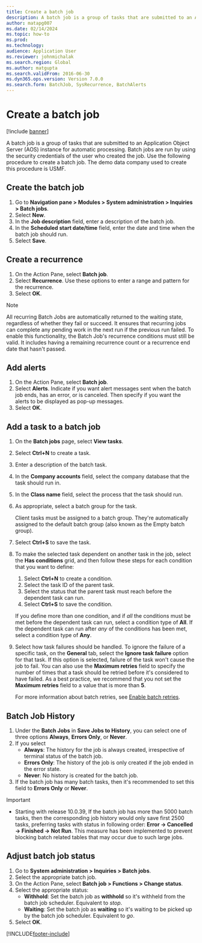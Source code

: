 ```yaml
---
title: Create a batch job
description: A batch job is a group of tasks that are submitted to an Application Object Server (AOS) instance for automatic processing.
author: matapg007
ms.date: 02/14/2024
ms.topic: how-to
ms.prod: 
ms.technology: 
audience: Application User
ms.reviewer: johnmichalak
ms.search.region: Global
ms.author: matgupta
ms.search.validFrom: 2016-06-30
ms.dyn365.ops.version: Version 7.0.0
ms.search.form: BatchJob, SysRecurrence, BatchAlerts
---
```

# Create a batch job

[!include [banner](../../../finance/includes/banner.md)]

A batch job is a group of tasks that are submitted to an Application Object Server (AOS) instance for automatic processing. Batch jobs are run by using the security credentials of the user who created the job. Use the following procedure to create a batch job. The demo data company used to create this procedure is USMF.


## Create the batch job
1. Go to **Navigation pane > Modules > System administration > Inquiries > Batch jobs**.
2. Select **New**.
3. In the **Job description** field, enter a description of the batch job.
4. In the **Scheduled start date/time** field, enter the date and time when the batch job should run.
5. Select **Save**.

## Create a recurrence
1. On the Action Pane, select **Batch job**.
2. Select **Recurrence**. Use these options to enter a range and pattern for the recurrence.  
3. Select **OK**.

> [!NOTE]
> All recurring Batch Jobs are automatically returned to the waiting state, regardless of whether they fail or succeed. It ensures that recurring jobs can complete any pending work in the next run if the previous run failed. To enable this functionality, the Batch Job's recurrence conditions must still be valid. It includes having a remaining recurrence count or a recurrence end date that hasn't passed.

## Add alerts
1. On the Action Pane, select **Batch job**.
2. Select **Alerts**. Indicate if you want alert messages sent when the batch job ends, has an error, or is canceled. Then specify if you want the alerts to be displayed as pop-up messages.   
3. Select **OK**.

## Add a task to a batch job
1.	On the **Batch jobs** page, select **View tasks**.
2.	Select **Ctrl+N** to create a task.
3.	Enter a description of the batch task.
4.	In the **Company accounts** field, select the company database that the task should run in.
5.	In the **Class name** field, select the process that the task should run. 
6.	As appropriate, select a batch group for the task.

    Client tasks must be assigned to a batch group. They're automatically assigned to the default batch group (also known as the Empty batch group).

7.	Select **Ctrl+S** to save the task.
8.	To make the selected task dependent on another task in the job, select the **Has conditions** grid, and then follow these steps for each condition that you want to define:

    1. Select **Ctrl+N** to create a condition.
    2. Select the task ID of the parent task.
    3. Select the status that the parent task must reach before the dependent task can run.
    4. Select **Ctrl+S** to save the condition.

    If you define more than one condition, and if *all* the conditions must be met before the dependent task can run, select a condition type of **All**. If the dependent task can run after *any* of the conditions has been met, select a condition type of **Any**.

9.	Select how task failures should be handled. To ignore the failure of a specific task, on the **General** tab, select the **Ignore task failure** option for that task. If this option is selected, failure of the task won't cause the job to fail. You can also use the **Maximum retries** field to specify the number of times that a task should be retried before it's considered to have failed. As a best practice, we recommend that you not set the **Maximum retries** field to a value that is more than **5**.

    For more information about batch retries, see [Enable batch retries](../../dev-itpro/sysadmin/retryable-batch.md).

## Batch Job History

1. Under the **Batch Jobs** in **Save Jobs to History**, you can select one of three options **Always**, **Errors Only**, or **Never**.
2. If you select
    - **Always**: The history for the job is always created, irrespective of terminal status of the batch job.
    - **Errors Only**: The history of the job is only created if the job ended in the error state.
    - **Never**: No history is created for the batch job.
3. If the batch job has many batch tasks, then it's recommended to set this field to **Errors Only** or **Never**.

> [!IMPORTANT]
> - Starting with release 10.0.39, If the batch job has more than 5000 batch tasks, then the corresponding job history would only save first 2500 tasks, preferring tasks with status in following order: **Error -> Cancelled -> Finished -> Not Run**. This measure has been implemented to prevent blocking batch related tables that may occur due to such large jobs.

## Adjust batch job status
1. Go to **System administration > Inquiries > Batch jobs**.
2. Select the appropriate batch job.
3. On the Action Pane, select **Batch job > Functions > Change status**.
4. Select the appropriate status:
    - **Withhold**: Set the batch job as **withhold** so it's withheld from the batch job scheduler. Equivalent to *stop*.
    - **Waiting**: Set the batch job as **waiting** so it's waiting to be picked up by the batch job scheduler. Equivalent to *go*.
5. Select **OK**.


[!INCLUDE[footer-include](../../../includes/footer-banner.md)]
